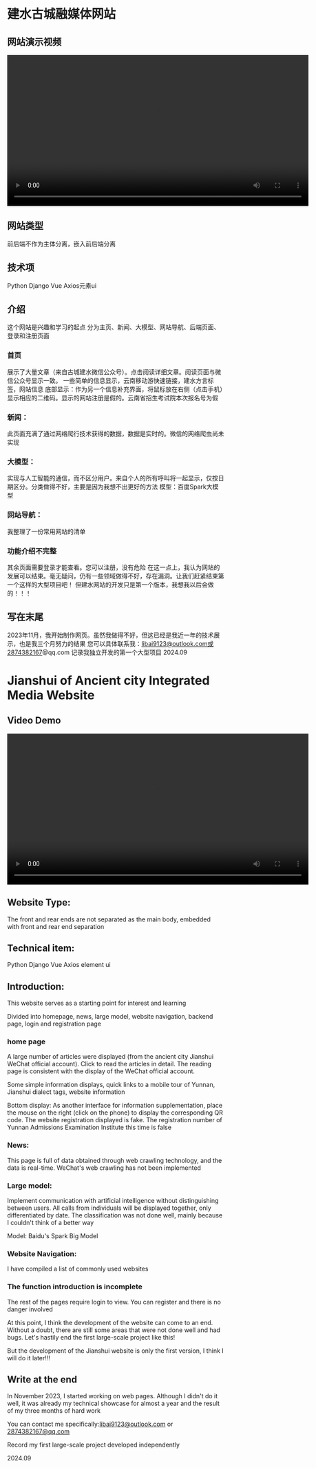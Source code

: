 # 建水古城融媒体网站

## 网站演示视频

<video height="350px" src="./media/readmeimg/demo.mp4" autoplay="autoplay"  controls="none" ></video>

## 网站类型
前后端不作为主体分离，嵌入前后端分离
## 技术项
Python Django Vue Axios元素ui
## 介绍
这个网站是兴趣和学习的起点
分为主页、新闻、大模型、网站导航、后端页面、登录和注册页面
### 首页
展示了大量文章（来自古城建水微信公众号）。点击阅读详细文章。阅读页面与微信公众号显示一致。
一些简单的信息显示，云南移动游快速链接，建水方言标签，网站信息
底部显示：作为另一个信息补充界面，将鼠标放在右侧（点击手机）显示相应的二维码。显示的网站注册是假的。云南省招生考试院本次报名号为假
### 新闻：
此页面充满了通过网络爬行技术获得的数据，数据是实时的。微信的网络爬虫尚未实现
### 大模型：
实现与人工智能的通信，而不区分用户。来自个人的所有呼叫将一起显示，仅按日期区分。分类做得不好，主要是因为我想不出更好的方法
模型：百度Spark大模型
### 网站导航：
我整理了一份常用网站的清单
### 功能介绍不完整
其余页面需要登录才能查看。您可以注册，没有危险
在这一点上，我认为网站的发展可以结束。毫无疑问，仍有一些领域做得不好，存在漏洞。让我们赶紧结束第一个这样的大型项目吧！
但建水网站的开发只是第一个版本，我想我以后会做的！！！
## 写在末尾
2023年11月，我开始制作网页。虽然我做得不好，但这已经是我近一年的技术展示，也是我三个月努力的结果
您可以具体联系我：libai9123@outlook.com或2874382167@qq.com
记录我独立开发的第一个大型项目
2024.09

# Jianshui of Ancient city Integrated Media Website

## Video Demo

<video height="350px" src="./media/readmeimg/demo.mp4" autoplay="autoplay"  controls="none" ></video>

## Website Type:

The front and rear ends are not separated as the main body, embedded with front and rear end separation

## Technical item: 

Python Django Vue Axios element ui

## Introduction:

This website serves as a starting point for interest and learning

Divided into homepage, news, large model, website navigation, backend page, login and registration page

### home page

A large number of articles were displayed (from the ancient city Jianshui WeChat official account). Click to read the articles in detail. The reading page is consistent with the display of the WeChat official account.

Some simple information displays, quick links to a mobile tour of Yunnan, Jianshui dialect tags, website information

Bottom display: As another interface for information supplementation, place the mouse on the right (click on the phone) to display the corresponding QR code. The website registration displayed is fake. The registration number of Yunnan Admissions Examination Institute this time is false

### News:

This page is full of data obtained through web crawling technology, and the data is real-time. WeChat's web crawling has not been implemented

### Large model:

Implement communication with artificial intelligence without distinguishing between users. All calls from individuals will be displayed together, only differentiated by date. The classification was not done well, mainly because I couldn't think of a better way

Model: Baidu's Spark Big Model

### Website Navigation:

I have compiled a list of commonly used websites



### The function introduction is incomplete

The rest of the pages require login to view. You can register and there is no danger involved

At this point, I think the development of the website can come to an end. Without a doubt, there are still some areas that were not done well and had bugs. Let's hastily end the first large-scale project like this!

But the development of the Jianshui website is only the first version, I think I will do it later!!!

## Write at the end

In November 2023, I started working on web pages. Although I didn't do it well, it was already my technical showcase for almost a year and the result of my three months of hard work

You can contact me specifically:libai9123@outlook.com or 2874382167@qq.com

Record my first large-scale project developed independently

2024.09

